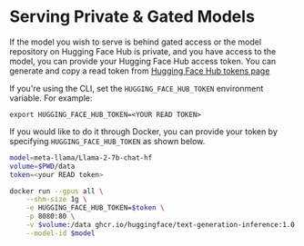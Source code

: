 # Serving Private & Gated Models

If the model you wish to serve is behind gated access or the model repository on Hugging Face Hub is private, and you have access to the model, you can provide your Hugging Face Hub access token. You can generate and copy a read token from [Hugging Face Hub tokens page](https://huggingface.co/settings/tokens)

If you're using the CLI, set the `HUGGING_FACE_HUB_TOKEN` environment variable. For example:

```
export HUGGING_FACE_HUB_TOKEN=<YOUR READ TOKEN>
```

If you would like to do it through Docker, you can provide your token by specifying `HUGGING_FACE_HUB_TOKEN` as shown below.

```bash
model=meta-llama/Llama-2-7b-chat-hf
volume=$PWD/data
token=<your READ token>

docker run --gpus all \
    --shm-size 1g \
    -e HUGGING_FACE_HUB_TOKEN=$token \
    -p 8080:80 \
    -v $volume:/data ghcr.io/huggingface/text-generation-inference:1.0.0 \
    --model-id $model
```